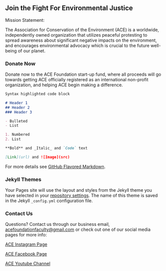## Join the Fight For Environmental Justice

Mission Statement: 

The Association for Conservation of the Environment (ACE) is a worldwide, independently owned organization that utilizes peaceful protesting to spread awareness about significant negative impacts on the environment, and encourages environmental advocacy which is crucial to the future well-being of our planet.
### Donate Now

Donate now to the ACE Foundation start-up fund, where all proceeds will go towards getting ACE officially registered as an international non-profit organization, and helping ACE begin making a difference.
```markdown
Syntax highlighted code block

# Header 1
## Header 2
### Header 3

- Bulleted
- List

1. Numbered
2. List

**Bold** and _Italic_ and `Code` text

[Link](url) and ![Image](src)
```

For more details see [GitHub Flavored Markdown](https://guides.github.com/features/mastering-markdown/).

### Jekyll Themes

Your Pages site will use the layout and styles from the Jekyll theme you have selected in your [repository settings](https://github.com/ACEFoundationFaculty/ace-foundation-official/settings). The name of this theme is saved in the Jekyll `_config.yml` configuration file.

### Contact Us

Questions? Contact us through our business email, [acefoundationfaculty@gmail.com](mailto:acefoundationfaculty@gmail.com) or check out one of our social media pages for more info:

[ACE Instagram Page](https://www.instagram.com/acefoundationofficial/) 

[ACE Facebook Page](https://www.facebook.com/ACEFoundationOfficial/?ref=aymt_homepage_panel&eid=ARCSSsoqKX2Elb_P0jgnrkgnWEtHS__rXtqKVYCyIssL5RYQvsvdYztvmCACCPhU1iIiDfmcKo4C1BAj)

[ACE Youtube Channel](https://www.youtube.com/channel/UCHn6Uj0rG54ioWnt6FTGdhQ?view_as=subscriber)

